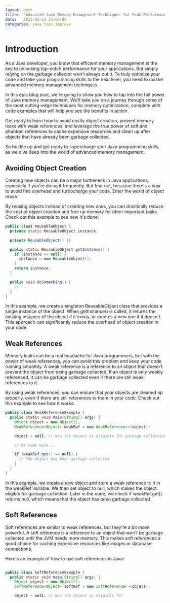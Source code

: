 ```yaml
---
layout: post
title:  "Advanced Java Memory Management Techniques for Peak Performance"
date:   2023-02-12 13:00:00
categories: java tips improve
---
```


# Introduction  

As a Java developer, you know that efficient memory management is the key to unlocking top-notch performance for your applications. But simply relying on the garbage collector won't always cut it. To truly optimize your code and take your programming skills to the next level, you need to master advanced memory management techniques.  

In this epic blog post, we're going to show you how to tap into the full power of Java memory management. We'll take you on a journey through some of the most cutting-edge techniques for memory optimization, complete with code examples that will help you see the benefits in action.  

Get ready to learn how to avoid costly object creation, prevent memory leaks with weak references, and leverage the true power of soft and phantom references to cache expensive resources and clean up after objects that have already been garbage collected.  

So buckle up and get ready to supercharge your Java programming skills, as we dive deep into the world of advanced memory management.  


## Avoiding Object Creation  


Creating new objects can be a major bottleneck in Java applications, especially if you're doing it frequently. But fear not, because there's a way to avoid this overhead and turbocharge your code. Enter the world of object reuse.

By reusing objects instead of creating new ones, you can drastically reduce the cost of object creation and free up memory for other important tasks. Check out this example to see how it's done:


```java
public class ReusableObject {
  private static ReusableObject instance;

  private ReusableObject() {}

  public static ReusableObject getInstance() {
    if (instance == null) {
      instance = new ReusableObject();
    }
    return instance;
  }

  public void doSomething() {
    // ...
  }
}
```

In this example, we create a singleton ReusableObject class that provides a single instance of the object. When getInstance() is called, it returns the existing instance of the object if it exists, or creates a new one if it doesn't. This approach can significantly reduce the overhead of object creation in your code.

## Weak References  

Memory leaks can be a real headache for Java programmers, but with the power of weak references, you can avoid this problem and keep your code running smoothly. A weak reference is a reference to an object that doesn't prevent the object from being garbage collected. If an object is only weakly referenced, it can be garbage collected even if there are still weak references to it.

By using weak references, you can ensure that your objects are cleaned up properly, even if there are still references to them in your code. Check out this example to see how it works:

```java
public class WeakReferenceExample {
  public static void main(String[] args) {
    Object object = new Object();
    WeakReference<Object> weakRef = new WeakReference<>(object);

    object = null; // Now the object is eligible for garbage collection

    // Do some work...

    if (weakRef.get() == null) {
      // The object has been garbage collected
    }
  }
}

```

In this example, we create a new object and store a weak reference to it in the weakRef variable. We then set object to null, which makes the object eligible for garbage collection. Later in the code, we check if weakRef.get() returns null, which means that the object has been garbage collected.

## Soft References

Soft references are similar to weak references, but they're a bit more powerful. A soft reference is a reference to an object that won't be garbage collected until the JVM needs more memory. This makes soft references a good choice for caching expensive resources like images or database connections.

Here's an example of how to use soft references in Java:

```java

public class SoftReferenceExample {
  public static void main(String[] args) {
    Object object = new Object();
    SoftReference<Object> softRef = new SoftReference<>(object);

    object = null; // Now the object is eligible for

```
